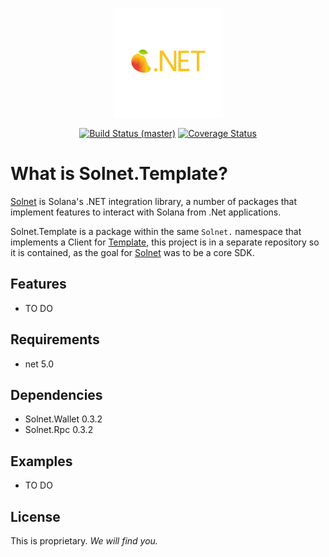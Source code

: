 <p align="center">
    <img src="/assets/icon.png" margin="auto" height="175"/>
</p>
<p align="center">
    <a href="https://github.com/bmresearch/Solnet.Template/actions/workflows/dotnet.yml">
        <img src="https://github.com/bmresearch/Solnet.Template/actions/workflows/dotnet.yml/badge.svg"
            alt="Build Status (master)" ></a>
    <a href="https://coveralls.io/github/bmresearch/Solnet.Template?branch=master">
        <img src="https://coveralls.io/repos/github/bmresearch/Solnet.Template/badge.svg?branch=master" 
            alt="Coverage Status" ></a>
</p>

# What is Solnet.Template?

[Solnet](https://github.com/bmresearch/Solnet) is Solana's .NET integration library, a number of packages that implement features to interact with
Solana from .Net applications.

Solnet.Template is a package within the same `Solnet.` namespace that implements a Client for [Template](https://template.network/), this project is in a
separate repository so it is contained, as the goal for [Solnet](https://github.com/bmresearch/Solnet) was to be a core SDK.

## Features

- TO DO

## Requirements
- net 5.0

## Dependencies
- Solnet.Wallet 0.3.2
- Solnet.Rpc 0.3.2

## Examples

- TO DO

## License

This is proprietary. _We will find you._
